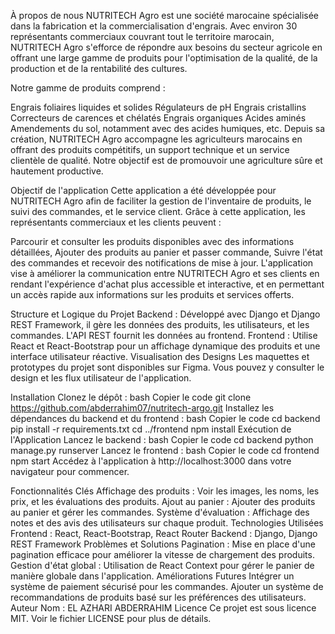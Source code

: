 À propos de nous
NUTRITECH Agro est une société marocaine spécialisée dans la fabrication et la commercialisation d'engrais. Avec environ 30 représentants commerciaux couvrant tout le territoire marocain, NUTRITECH Agro s'efforce de répondre aux besoins du secteur agricole en offrant une large gamme de produits pour l'optimisation de la qualité, de la production et de la rentabilité des cultures.

Notre gamme de produits comprend :

Engrais foliaires liquides et solides
Régulateurs de pH
Engrais cristallins
Correcteurs de carences et chélatés
Engrais organiques
Acides aminés
Amendements du sol, notamment avec des acides humiques, etc.
Depuis sa création, NUTRITECH Agro accompagne les agriculteurs marocains en offrant des produits compétitifs, un support technique et un service clientèle de qualité. Notre objectif est de promouvoir une agriculture sûre et hautement productive.

Objectif de l'application
Cette application a été développée pour NUTRITECH Agro afin de faciliter la gestion de l'inventaire de produits, le suivi des commandes, et le service client. Grâce à cette application, les représentants commerciaux et les clients peuvent :

Parcourir et consulter les produits disponibles avec des informations détaillées,
Ajouter des produits au panier et passer commande,
Suivre l'état des commandes et recevoir des notifications de mise à jour.
L'application vise à améliorer la communication entre NUTRITECH Agro et ses clients en rendant l'expérience d'achat plus accessible et interactive, et en permettant un accès rapide aux informations sur les produits et services offerts.

Structure et Logique du Projet
Backend : Développé avec Django et Django REST Framework, il gère les données des produits, les utilisateurs, et les commandes. L'API REST fournit les données au frontend.
Frontend : Utilise React et React-Bootstrap pour un affichage dynamique des produits et une interface utilisateur réactive.
Visualisation des Designs
Les maquettes et prototypes du projet sont disponibles sur Figma. Vous pouvez y consulter le design et les flux utilisateur de l'application.

Installation
Clonez le dépôt :
bash
Copier le code
git clone https://github.com/abderrahim07/nutritech-argo.git
Installez les dépendances du backend et du frontend :
bash
Copier le code
cd backend
pip install -r requirements.txt
cd ../frontend
npm install
Exécution de l'Application
Lancez le backend :
bash
Copier le code
cd backend
python manage.py runserver
Lancez le frontend :
bash
Copier le code
cd frontend
npm start
Accédez à l'application à http://localhost:3000 dans votre navigateur pour commencer.

Fonctionnalités Clés
Affichage des produits : Voir les images, les noms, les prix, et les évaluations des produits.
Ajout au panier : Ajouter des produits au panier et gérer les commandes.
Système d'évaluation : Affichage des notes et des avis des utilisateurs sur chaque produit.
Technologies Utilisées
Frontend : React, React-Bootstrap, React Router
Backend : Django, Django REST Framework
Problèmes et Solutions
Pagination : Mise en place d'une pagination efficace pour améliorer la vitesse de chargement des produits.
Gestion d'état global : Utilisation de React Context pour gérer le panier de manière globale dans l'application.
Améliorations Futures
Intégrer un système de paiement sécurisé pour les commandes.
Ajouter un système de recommandations de produits basé sur les préférences des utilisateurs.
Auteur
Nom : EL AZHARI ABDERRAHIM
Licence
Ce projet est sous licence MIT. Voir le fichier LICENSE pour plus de détails.